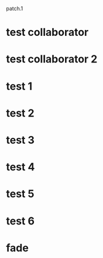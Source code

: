 patch.1

# test collaborator

# test collaborator 2

# test 1

# test 2

# test 3

# test 4

# test 5

# test 6

# fade
